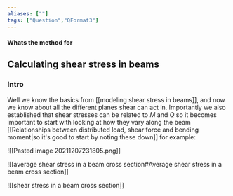 ```yaml
---
aliases: [""]
tags: ["Question","QFormat3"]
---
```


#### Whats the method for
## Calculating shear stress in beams
### Intro
Well we know the basics from [[modeling shear stress in beams]], and now we know about all the different planes shear can act in. Importantly we also established that shear stresses can be related to $M$ and $Q$ so it becomes important to start with looking at how they vary along the beam [[Relationships between distributed load, shear force and bending moment|so it's good to start by noting these down]] for example:

![[Pasted image 20211207231805.png]]

![[average shear stress in a beam cross section#Average shear stress in a beam cross section]]

![[shear stress in a beam cross section]]